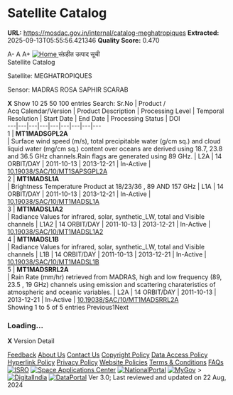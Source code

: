 # Satellite Catalog

**URL:** https://mosdac.gov.in/internal/catalog-meghatropiques
**Extracted:** 2025-09-13T05:55:56.421346
**Quality Score:** 0.470

A- A A+
[ ![Home](https://mosdac.gov.in/sites/default/files/mosdac_small.png) ](https://mosdac.gov.in/ "Home")
संग्रहीत उत्पाद सूची   
Satellite Catalog  

Satellite: MEGHATROPIQUES   

Sensor: MADRAS ROSA SAPHIR SCARAB   
  

**X**
Show 10 25 50 100 entries
Search:
Sr.No | Product /  
Acq Calendar/Version  | Product Description | Processing Level | Temporal Resolution | Start Date | End Date | Processing Status | DOI  
---|---|---|---|---|---|---|---|---  
1 |  **MT1MADSGPL2A**  
| Surface wind speed (m/s), total precipitable water (g/cm sq.) and cloud liquid water (mg/cm sq.) content over oceans are derived using 18.7, 23.8 and 36.5 GHz channels.Rain flags are generated using 89 GHz. | L2A | 14 ORBIT/DAY | 2011-10-13 | 2013-12-21 | In-Active | [10.19038/SAC/10/MT1SAPSGPL2A](https://dx.doi.org/10.19038/SAC/10/MT1SAPSGPL2A)  
2 |  **MT1MADSL1A**  
| Brightness Temperature Product at 18/23/36 , 89 AND 157 GHz | L1A | 14 ORBIT/DAY | 2011-10-13 | 2013-12-21 | In-Active | [10.19038/SAC/10/MT1MADSL1A](https://dx.doi.org/10.19038/SAC/10/MT1MADSL1A)  
3 |  **MT1MADSL1A2**  
| Radiance Values for infrared, solar, synthetic_LW, total and Visible channels | L1A2 | 14 ORBIT/DAY | 2011-10-13 | 2013-12-21 | In-Active | [10.19038/SAC/10/MT1MADSL1A2](https://dx.doi.org/10.19038/SAC/10/MT1MADSL1A2)  
4 |  **MT1MADSL1B**  
| Radiance Values for infrared, solar, synthetic_LW, total and Visible channels | L1B | 14 ORBIT/DAY | 2011-10-13 | 2013-12-21 | In-Active | [10.19038/SAC/10/MT1MADSL1B](https://dx.doi.org/10.19038/SAC/10/MT1MADSL1B)  
5 |  **MT1MADSRRL2A**  
| Rain Rate (mm/hr) retrieved from MADRAS, high and low frequency (89, 23.5 , 19 GHz) channels using emission and scattering charateristics of atmospheric and oceanic variables. | L2A | 14 ORBIT/DAY | 2011-10-13 | 2013-12-21 | In-Active | [10.19038/SAC/10/MT1MADSRRL2A](https://dx.doi.org/10.19038/SAC/10/MT1MADSRRL2A)  
Showing 1 to 5 of 5 entries
Previous1Next
### Loading...
**X**
Version Detail
  

[](javascript:void\(0\);)
[Feedback](https://mosdac.gov.in/mosdac-feedback)
[About Us](https://mosdac.gov.in/about-us)
[Contact Us](https://mosdac.gov.in/contact-us)
[Copyright Policy](https://mosdac.gov.in/copyright-policy)
[Data Access Policy](https://mosdac.gov.in/data-access-policy)
[Hyperlink Policy](https://mosdac.gov.in/hyperlink-policy)
[Privacy Policy](https://mosdac.gov.in/privacy-policy)
[Website Policies](https://mosdac.gov.in/website-policies)
[Terms & Conditions](https://mosdac.gov.in/terms-conditions)
[FAQs](https://mosdac.gov.in/faq-page)
[![ISRO](https://mosdac.gov.in/sites/default/files/styles/thumbnail/public/logo-transparent.png?itok=IUS20l-w)](http://www.isro.gov.in) [![Space Applications Center](https://mosdac.gov.in/sites/default/files/styles/thumbnail/public/saclogo.png?itok=_Jv4AuIn)](http://www.sac.gov.in) [![NationalPortal](https://mosdac.gov.in/sites/default/files/styles/thumbnail/public/india-gov_0.png?itok=yssAPH3m)](http://www.india.gov.in) [![MyGov](https://mosdac.gov.in/sites/default/files/styles/thumbnail/public/mygov_0.png?itok=Po-dzdT3)](http://mygov.in/) >[![DigitalIndia](https://mosdac.gov.in/sites/default/files/styles/thumbnail/public/digital-india_0.png?itok=ntlP7atE)](http://www.digitalindia.gov.in/) [![DataPortal](https://mosdac.gov.in/sites/default/files/styles/thumbnail/public/data-gov.png?itok=qYA78FgB)](http://data.gov.in)
Ver 3.0; Last reviewed and updated on 22 Aug, 2024 
